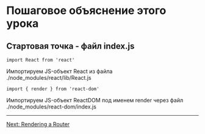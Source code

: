 # Пошаговое объяснение этого урока

## Стартовая точка - файл index.js

```
import React from 'react' 
```
Импортируем JS-объект React из файла  ./node_modules/react/lib/React.js

```
import { render } from 'react-dom'
```
Импортируем JS-объект ReactDOM под именем render через файл ./node_modules/react-dom/index.js


---

[Next: Rendering a Router](../02-rendering-a-route/)
